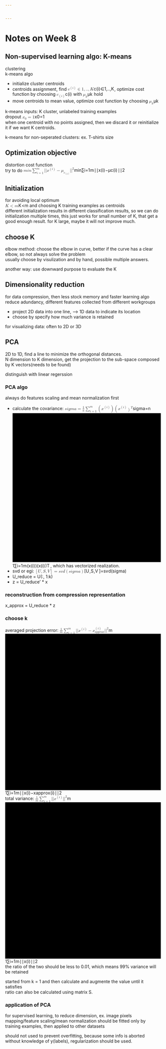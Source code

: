 ```yaml
---


---
```


<h1 id="notes-on-week-8">Notes on Week 8</h1>
<h2 id="non-supervised-learning-algo-k-means">Non-supervised learning algo: K-means</h2>
<p>clustering<br>
k-means algo</p>
<ul>
<li>initialize cluster centroids</li>
<li>centroids assignment, find <span class="katex--inline"><span class="katex"><span class="katex-mathml"><math><semantics><mrow><msup><mi>c</mi><mrow><mo>(</mo><mi>i</mi><mo>)</mo></mrow></msup><mo>∈</mo><mrow><mn>1</mn><mo separator="true">,</mo><mi mathvariant="normal">.</mi><mi mathvariant="normal">.</mi><mo separator="true">,</mo><mi>K</mi></mrow></mrow><annotation encoding="application/x-tex">c^{(i)} \in {1,.., K}</annotation></semantics></math></span><span class="katex-html" aria-hidden="true"><span class="strut" style="height: 0.888em;"></span><span class="strut bottom" style="height: 1.08244em; vertical-align: -0.19444em;"></span><span class="base"><span class="mord"><span class="mord mathit">c</span><span class="msupsub"><span class="vlist-t"><span class="vlist-r"><span class="vlist" style="height: 0.888em;"><span class="" style="top: -3.063em; margin-right: 0.05em;"><span class="pstrut" style="height: 2.7em;"></span><span class="sizing reset-size6 size3 mtight"><span class="mord mtight"><span class="mopen mtight">(</span><span class="mord mathit mtight">i</span><span class="mclose mtight">)</span></span></span></span></span></span></span></span></span><span class="mrel">∈</span><span class="mord"><span class="mord mathrm">1</span><span class="mpunct">,</span><span class="mord mathrm">.</span><span class="mord mathrm">.</span><span class="mpunct">,</span><span class="mord mathit" style="margin-right: 0.07153em;">K</span></span></span></span></span></span>, optimize cost function by choosing <span class="katex--inline"><span class="katex"><span class="katex-mathml"><math><semantics><mrow><msub><mi>c</mi><mrow><mo>(</mo><mi>i</mi><mo>)</mo></mrow></msub></mrow><annotation encoding="application/x-tex">c_{(i)}</annotation></semantics></math></span><span class="katex-html" aria-hidden="true"><span class="strut" style="height: 0.43056em;"></span><span class="strut bottom" style="height: 0.78576em; vertical-align: -0.3552em;"></span><span class="base"><span class="mord"><span class="mord mathit">c</span><span class="msupsub"><span class="vlist-t vlist-t2"><span class="vlist-r"><span class="vlist" style="height: 0.3448em;"><span class="" style="top: -2.5198em; margin-left: 0em; margin-right: 0.05em;"><span class="pstrut" style="height: 2.7em;"></span><span class="sizing reset-size6 size3 mtight"><span class="mord mtight"><span class="mopen mtight">(</span><span class="mord mathit mtight">i</span><span class="mclose mtight">)</span></span></span></span></span><span class="vlist-s">​</span></span><span class="vlist-r"><span class="vlist" style="height: 0.3552em;"></span></span></span></span></span></span></span></span></span> with <span class="katex--inline"><span class="katex"><span class="katex-mathml"><math><semantics><mrow><msub><mi>μ</mi><mi>k</mi></msub></mrow><annotation encoding="application/x-tex">\mu_k</annotation></semantics></math></span><span class="katex-html" aria-hidden="true"><span class="strut" style="height: 0.43056em;"></span><span class="strut bottom" style="height: 0.625em; vertical-align: -0.19444em;"></span><span class="base"><span class="mord"><span class="mord mathit">μ</span><span class="msupsub"><span class="vlist-t vlist-t2"><span class="vlist-r"><span class="vlist" style="height: 0.336108em;"><span class="" style="top: -2.55em; margin-left: 0em; margin-right: 0.05em;"><span class="pstrut" style="height: 2.7em;"></span><span class="sizing reset-size6 size3 mtight"><span class="mord mathit mtight" style="margin-right: 0.03148em;">k</span></span></span></span><span class="vlist-s">​</span></span><span class="vlist-r"><span class="vlist" style="height: 0.15em;"></span></span></span></span></span></span></span></span></span> hold</li>
<li>move centroids to mean value, optimize cost function by choosing <span class="katex--inline"><span class="katex"><span class="katex-mathml"><math><semantics><mrow><msub><mi>μ</mi><mi>k</mi></msub></mrow><annotation encoding="application/x-tex">\mu_k</annotation></semantics></math></span><span class="katex-html" aria-hidden="true"><span class="strut" style="height: 0.43056em;"></span><span class="strut bottom" style="height: 0.625em; vertical-align: -0.19444em;"></span><span class="base"><span class="mord"><span class="mord mathit">μ</span><span class="msupsub"><span class="vlist-t vlist-t2"><span class="vlist-r"><span class="vlist" style="height: 0.336108em;"><span class="" style="top: -2.55em; margin-left: 0em; margin-right: 0.05em;"><span class="pstrut" style="height: 2.7em;"></span><span class="sizing reset-size6 size3 mtight"><span class="mord mathit mtight" style="margin-right: 0.03148em;">k</span></span></span></span><span class="vlist-s">​</span></span><span class="vlist-r"><span class="vlist" style="height: 0.15em;"></span></span></span></span></span></span></span></span></span></li>
</ul>
<p>k-means inputs: K cluster, unlabeled training examples<br>
dropout <span class="katex--inline"><span class="katex"><span class="katex-mathml"><math><semantics><mrow><msub><mi>x</mi><mn>0</mn></msub><mo>=</mo><mn>1</mn></mrow><annotation encoding="application/x-tex">x_0=1</annotation></semantics></math></span><span class="katex-html" aria-hidden="true"><span class="strut" style="height: 0.64444em;"></span><span class="strut bottom" style="height: 0.79444em; vertical-align: -0.15em;"></span><span class="base"><span class="mord"><span class="mord mathit">x</span><span class="msupsub"><span class="vlist-t vlist-t2"><span class="vlist-r"><span class="vlist" style="height: 0.301108em;"><span class="" style="top: -2.55em; margin-left: 0em; margin-right: 0.05em;"><span class="pstrut" style="height: 2.7em;"></span><span class="sizing reset-size6 size3 mtight"><span class="mord mathrm mtight">0</span></span></span></span><span class="vlist-s">​</span></span><span class="vlist-r"><span class="vlist" style="height: 0.15em;"></span></span></span></span></span><span class="mrel">=</span><span class="mord mathrm">1</span></span></span></span></span><br>
when one centroid with no points assigned, then we discard it or reinitialize it if we want K centroids.</p>
<p>k-means for non-seperated clusters: ex. T-shirts size</p>
<h2 id="optimization-objective">Optimization objective</h2>
<p>distortion cost function<br>
try to do <span class="katex--inline"><span class="katex"><span class="katex-mathml"><math><semantics><mrow><mi>m</mi><mi>i</mi><mi>n</mi><msubsup><mo>∑</mo><mrow><mi>i</mi><mo>=</mo><mn>1</mn></mrow><mi>m</mi></msubsup><mi mathvariant="normal">∣</mi><mi mathvariant="normal">∣</mi><msup><mi>x</mi><mrow><mo>(</mo><mi>i</mi><mo>)</mo></mrow></msup><mo>−</mo><msub><mi>μ</mi><msub><mi>c</mi><mrow><mo>(</mo><mi>i</mi><mo>)</mo></mrow></msub></msub><mi mathvariant="normal">∣</mi><msup><mi mathvariant="normal">∣</mi><mn>2</mn></msup></mrow><annotation encoding="application/x-tex">min \sum_{i=1}^{m} ||x^{(i)}-\mu_{c_{(i)}}||^2</annotation></semantics></math></span><span class="katex-html" aria-hidden="true"><span class="strut" style="height: 0.888em;"></span><span class="strut bottom" style="height: 1.29664em; vertical-align: -0.40864em;"></span><span class="base"><span class="mord mathit">m</span><span class="mord mathit">i</span><span class="mord mathit">n</span><span class="mop"><span class="mop op-symbol small-op" style="position: relative; top: -5e-06em;">∑</span><span class="msupsub"><span class="vlist-t vlist-t2"><span class="vlist-r"><span class="vlist" style="height: 0.804292em;"><span class="" style="top: -2.40029em; margin-left: 0em; margin-right: 0.05em;"><span class="pstrut" style="height: 2.7em;"></span><span class="sizing reset-size6 size3 mtight"><span class="mord mtight"><span class="mord mathit mtight">i</span><span class="mrel mtight">=</span><span class="mord mathrm mtight">1</span></span></span></span><span class="" style="top: -3.2029em; margin-right: 0.05em;"><span class="pstrut" style="height: 2.7em;"></span><span class="sizing reset-size6 size3 mtight"><span class="mord mtight"><span class="mord mathit mtight">m</span></span></span></span></span><span class="vlist-s">​</span></span><span class="vlist-r"><span class="vlist" style="height: 0.29971em;"></span></span></span></span></span><span class="mord mathrm">∣</span><span class="mord mathrm">∣</span><span class="mord"><span class="mord mathit">x</span><span class="msupsub"><span class="vlist-t"><span class="vlist-r"><span class="vlist" style="height: 0.888em;"><span class="" style="top: -3.063em; margin-right: 0.05em;"><span class="pstrut" style="height: 2.7em;"></span><span class="sizing reset-size6 size3 mtight"><span class="mord mtight"><span class="mopen mtight">(</span><span class="mord mathit mtight">i</span><span class="mclose mtight">)</span></span></span></span></span></span></span></span></span><span class="mbin">−</span><span class="mord"><span class="mord mathit">μ</span><span class="msupsub"><span class="vlist-t vlist-t2"><span class="vlist-r"><span class="vlist" style="height: 0.151392em;"><span class="" style="top: -2.55em; margin-left: 0em; margin-right: 0.05em;"><span class="pstrut" style="height: 2.7em;"></span><span class="sizing reset-size6 size3 mtight"><span class="mord mtight"><span class="mord mtight"><span class="mord mathit mtight">c</span><span class="msupsub"><span class="vlist-t vlist-t2"><span class="vlist-r"><span class="vlist" style="height: 0.3448em;"><span class="" style="top: -2.3448em; margin-left: 0em; margin-right: 0.0714286em;"><span class="pstrut" style="height: 2.53571em;"></span><span class="sizing reset-size3 size1 mtight"><span class="mord mtight"><span class="mopen mtight">(</span><span class="mord mathit mtight">i</span><span class="mclose mtight">)</span></span></span></span></span><span class="vlist-s">​</span></span><span class="vlist-r"><span class="vlist" style="height: 0.369486em;"></span></span></span></span></span></span></span></span></span><span class="vlist-s">​</span></span><span class="vlist-r"><span class="vlist" style="height: 0.40864em;"></span></span></span></span></span><span class="mord mathrm">∣</span><span class="mord"><span class="mord mathrm">∣</span><span class="msupsub"><span class="vlist-t"><span class="vlist-r"><span class="vlist" style="height: 0.814108em;"><span class="" style="top: -3.063em; margin-right: 0.05em;"><span class="pstrut" style="height: 2.7em;"></span><span class="sizing reset-size6 size3 mtight"><span class="mord mathrm mtight">2</span></span></span></span></span></span></span></span></span></span></span></span></p>
<h2 id="initialization">Initialization</h2>
<p>for avoiding local optimum<br>
<span class="katex--inline"><span class="katex"><span class="katex-mathml"><math><semantics><mrow><mi>K</mi><mo>&lt;</mo><mi>m</mi></mrow><annotation encoding="application/x-tex">K &lt; m</annotation></semantics></math></span><span class="katex-html" aria-hidden="true"><span class="strut" style="height: 0.68333em;"></span><span class="strut bottom" style="height: 0.72243em; vertical-align: -0.0391em;"></span><span class="base"><span class="mord mathit" style="margin-right: 0.07153em;">K</span><span class="mrel">&lt;</span><span class="mord mathit">m</span></span></span></span></span> and choosing K training examples as centroids<br>
different initialization results in different classification results, so we can do initialization multiple times, this just works for small number of K, that get a good enough result. for K large, maybe it will not improve much.</p>
<h2 id="choose-k">choose K</h2>
<p>elbow method: choose the elbow in curve, better if the curve has a clear elbow, so not always solve the problem<br>
usually choose by visulization and by hand, possible multiple answers.</p>
<p>another way: use downward purpose to evaluate the K</p>
<h2 id="dimensionality-reduction">Dimensionality reduction</h2>
<p>for data compression, then less stock memory and faster learning algo<br>
reduce adundancy, different features collected from different workgroups</p>
<ul>
<li>project 2D data into one line, --&gt; 1D data to indicate its location</li>
<li>choose by specify how much variance is retained</li>
</ul>
<p>for visualizing data: often to 2D or 3D</p>
<h2 id="pca">PCA</h2>
<p>2D to 1D, find a line to minimize the orthogonal distances.<br>
N dimension to K dimension, get the projection to the sub-space composed by K vectors(needs to be found)</p>
<p>distinguish with linear regerssion</p>
<h3 id="pca-algo">PCA algo</h3>
<p>always do features scaling and mean normalization first</p>
<ul>
<li>calculate the covariance: <span class="katex--inline"><span class="katex"><span class="katex-mathml"><math><semantics><mrow><mi>s</mi><mi>i</mi><mi>g</mi><mi>m</mi><mi>a</mi><mo>=</mo><mfrac><mrow><mn>1</mn></mrow><mrow><mi>n</mi></mrow></mfrac><msubsup><mo>∑</mo><mrow><mi>i</mi><mo>=</mo><mn>1</mn></mrow><mi>m</mi></msubsup><mo>(</mo><msup><mi>x</mi><mrow><mo>(</mo><mi>i</mi><mo>)</mo></mrow></msup><mo>)</mo><mo>(</mo><msup><mi>x</mi><mrow><mo>(</mo><mi>i</mi><mo>)</mo></mrow></msup><msup><mo>)</mo><mi>T</mi></msup></mrow><annotation encoding="application/x-tex">sigma = \frac{1}{n}\sum_{i=1}^m(x^{(i)})(x^{(i)})^T</annotation></semantics></math></span><span class="katex-html" aria-hidden="true"><span class="strut" style="height: 0.888em;"></span><span class="strut bottom" style="height: 1.233em; vertical-align: -0.345em;"></span><span class="base"><span class="mord mathit">s</span><span class="mord mathit">i</span><span class="mord mathit" style="margin-right: 0.03588em;">g</span><span class="mord mathit">m</span><span class="mord mathit">a</span><span class="mrel">=</span><span class="mord"><span class="mopen nulldelimiter"></span><span class="mfrac"><span class="vlist-t vlist-t2"><span class="vlist-r"><span class="vlist" style="height: 0.845108em;"><span class="" style="top: -2.655em;"><span class="pstrut" style="height: 3em;"></span><span class="sizing reset-size6 size3 mtight"><span class="mord mtight"><span class="mord mathit mtight">n</span></span></span></span><span class="" style="top: -3.23em;"><span class="pstrut" style="height: 3em;"></span><span class="frac-line hide-tail" style="height: 0.04em;"><svg width="400em" height="400em" viewBox="0 0 400000 400000" preserveAspectRatio="xMinYMin slice"><path d="M0 0 h400000 v400000 h-400000z M0 0 h400000 v400000 h-400000z"></path></svg></span></span><span class="" style="top: -3.394em;"><span class="pstrut" style="height: 3em;"></span><span class="sizing reset-size6 size3 mtight"><span class="mord mtight"><span class="mord mathrm mtight">1</span></span></span></span></span><span class="vlist-s">​</span></span><span class="vlist-r"><span class="vlist" style="height: 0.345em;"></span></span></span></span><span class="mclose nulldelimiter"></span></span><span class="mop"><span class="mop op-symbol small-op" style="position: relative; top: -5e-06em;">∑</span><span class="msupsub"><span class="vlist-t vlist-t2"><span class="vlist-r"><span class="vlist" style="height: 0.804292em;"><span class="" style="top: -2.40029em; margin-left: 0em; margin-right: 0.05em;"><span class="pstrut" style="height: 2.7em;"></span><span class="sizing reset-size6 size3 mtight"><span class="mord mtight"><span class="mord mathit mtight">i</span><span class="mrel mtight">=</span><span class="mord mathrm mtight">1</span></span></span></span><span class="" style="top: -3.2029em; margin-right: 0.05em;"><span class="pstrut" style="height: 2.7em;"></span><span class="sizing reset-size6 size3 mtight"><span class="mord mathit mtight">m</span></span></span></span><span class="vlist-s">​</span></span><span class="vlist-r"><span class="vlist" style="height: 0.29971em;"></span></span></span></span></span><span class="mopen">(</span><span class="mord"><span class="mord mathit">x</span><span class="msupsub"><span class="vlist-t"><span class="vlist-r"><span class="vlist" style="height: 0.888em;"><span class="" style="top: -3.063em; margin-right: 0.05em;"><span class="pstrut" style="height: 2.7em;"></span><span class="sizing reset-size6 size3 mtight"><span class="mord mtight"><span class="mopen mtight">(</span><span class="mord mathit mtight">i</span><span class="mclose mtight">)</span></span></span></span></span></span></span></span></span><span class="mclose">)</span><span class="mopen">(</span><span class="mord"><span class="mord mathit">x</span><span class="msupsub"><span class="vlist-t"><span class="vlist-r"><span class="vlist" style="height: 0.888em;"><span class="" style="top: -3.063em; margin-right: 0.05em;"><span class="pstrut" style="height: 2.7em;"></span><span class="sizing reset-size6 size3 mtight"><span class="mord mtight"><span class="mopen mtight">(</span><span class="mord mathit mtight">i</span><span class="mclose mtight">)</span></span></span></span></span></span></span></span></span><span class="mclose"><span class="mclose">)</span><span class="msupsub"><span class="vlist-t"><span class="vlist-r"><span class="vlist" style="height: 0.841331em;"><span class="" style="top: -3.063em; margin-right: 0.05em;"><span class="pstrut" style="height: 2.7em;"></span><span class="sizing reset-size6 size3 mtight"><span class="mord mathit mtight" style="margin-right: 0.13889em;">T</span></span></span></span></span></span></span></span></span></span></span></span>, which has vectorized realization.</li>
<li>svd or egi: <span class="katex--inline"><span class="katex"><span class="katex-mathml"><math><semantics><mrow><mo>[</mo><mi>U</mi><mo separator="true">,</mo><mi>S</mi><mo separator="true">,</mo><mi>V</mi><mo>]</mo><mo>=</mo><mi>s</mi><mi>v</mi><mi>d</mi><mo>(</mo><mi>s</mi><mi>i</mi><mi>g</mi><mi>m</mi><mi>a</mi><mo>)</mo></mrow><annotation encoding="application/x-tex">[U, S, V] = svd(sigma)</annotation></semantics></math></span><span class="katex-html" aria-hidden="true"><span class="strut" style="height: 0.75em;"></span><span class="strut bottom" style="height: 1em; vertical-align: -0.25em;"></span><span class="base"><span class="mopen">[</span><span class="mord mathit" style="margin-right: 0.10903em;">U</span><span class="mpunct">,</span><span class="mord mathit" style="margin-right: 0.05764em;">S</span><span class="mpunct">,</span><span class="mord mathit" style="margin-right: 0.22222em;">V</span><span class="mclose">]</span><span class="mrel">=</span><span class="mord mathit">s</span><span class="mord mathit" style="margin-right: 0.03588em;">v</span><span class="mord mathit">d</span><span class="mopen">(</span><span class="mord mathit">s</span><span class="mord mathit">i</span><span class="mord mathit" style="margin-right: 0.03588em;">g</span><span class="mord mathit">m</span><span class="mord mathit">a</span><span class="mclose">)</span></span></span></span></span></li>
<li>U_reduce =  U(:, 1:k)</li>
<li>z = U_reduce’ * x</li>
</ul>
<h3 id="reconstruction-from-compression-representation">reconstruction from compression representation</h3>
<p>x_approx = U_reduce * z</p>
<h3 id="choose-k-1">choose k</h3>
<p>averaged projection error: <span class="katex--inline"><span class="katex"><span class="katex-mathml"><math><semantics><mrow><mfrac><mrow><mn>1</mn></mrow><mrow><mi>m</mi></mrow></mfrac><msubsup><mo>∑</mo><mrow><mi>i</mi><mo>=</mo><mn>1</mn></mrow><mi>m</mi></msubsup><mi mathvariant="normal">∣</mi><mi mathvariant="normal">∣</mi><msup><mi>x</mi><mrow><mo>(</mo><mi>i</mi><mo>)</mo></mrow></msup><mo>−</mo><msubsup><mi>x</mi><mrow><mi>a</mi><mi>p</mi><mi>p</mi><mi>r</mi><mi>o</mi><mi>x</mi></mrow><mrow><mo>(</mo><mi>i</mi><mo>)</mo></mrow></msubsup><mi mathvariant="normal">∣</mi><msup><mi mathvariant="normal">∣</mi><mn>2</mn></msup></mrow><annotation encoding="application/x-tex">\frac{1}{m}\sum_{i=1}^{m}||x^{(i)}-x_{approx}^{(i)}||^2</annotation></semantics></math></span><span class="katex-html" aria-hidden="true"><span class="strut" style="height: 1.0448em;"></span><span class="strut bottom" style="height: 1.3898em; vertical-align: -0.345em;"></span><span class="base"><span class="mord"><span class="mopen nulldelimiter"></span><span class="mfrac"><span class="vlist-t vlist-t2"><span class="vlist-r"><span class="vlist" style="height: 0.845108em;"><span class="" style="top: -2.655em;"><span class="pstrut" style="height: 3em;"></span><span class="sizing reset-size6 size3 mtight"><span class="mord mtight"><span class="mord mathit mtight">m</span></span></span></span><span class="" style="top: -3.23em;"><span class="pstrut" style="height: 3em;"></span><span class="frac-line hide-tail" style="height: 0.04em;"><svg width="400em" height="400em" viewBox="0 0 400000 400000" preserveAspectRatio="xMinYMin slice"><path d="M0 0 h400000 v400000 h-400000z M0 0 h400000 v400000 h-400000z"></path></svg></span></span><span class="" style="top: -3.394em;"><span class="pstrut" style="height: 3em;"></span><span class="sizing reset-size6 size3 mtight"><span class="mord mtight"><span class="mord mathrm mtight">1</span></span></span></span></span><span class="vlist-s">​</span></span><span class="vlist-r"><span class="vlist" style="height: 0.345em;"></span></span></span></span><span class="mclose nulldelimiter"></span></span><span class="mop"><span class="mop op-symbol small-op" style="position: relative; top: -5e-06em;">∑</span><span class="msupsub"><span class="vlist-t vlist-t2"><span class="vlist-r"><span class="vlist" style="height: 0.804292em;"><span class="" style="top: -2.40029em; margin-left: 0em; margin-right: 0.05em;"><span class="pstrut" style="height: 2.7em;"></span><span class="sizing reset-size6 size3 mtight"><span class="mord mtight"><span class="mord mathit mtight">i</span><span class="mrel mtight">=</span><span class="mord mathrm mtight">1</span></span></span></span><span class="" style="top: -3.2029em; margin-right: 0.05em;"><span class="pstrut" style="height: 2.7em;"></span><span class="sizing reset-size6 size3 mtight"><span class="mord mtight"><span class="mord mathit mtight">m</span></span></span></span></span><span class="vlist-s">​</span></span><span class="vlist-r"><span class="vlist" style="height: 0.29971em;"></span></span></span></span></span><span class="mord mathrm">∣</span><span class="mord mathrm">∣</span><span class="mord"><span class="mord mathit">x</span><span class="msupsub"><span class="vlist-t"><span class="vlist-r"><span class="vlist" style="height: 0.888em;"><span class="" style="top: -3.063em; margin-right: 0.05em;"><span class="pstrut" style="height: 2.7em;"></span><span class="sizing reset-size6 size3 mtight"><span class="mord mtight"><span class="mopen mtight">(</span><span class="mord mathit mtight">i</span><span class="mclose mtight">)</span></span></span></span></span></span></span></span></span><span class="mbin">−</span><span class="mord"><span class="mord mathit">x</span><span class="msupsub"><span class="vlist-t vlist-t2"><span class="vlist-r"><span class="vlist" style="height: 1.0448em;"><span class="" style="top: -2.58341em; margin-left: 0em; margin-right: 0.05em;"><span class="pstrut" style="height: 2.7em;"></span><span class="sizing reset-size6 size3 mtight"><span class="mord mtight"><span class="mord mathit mtight">a</span><span class="mord mathit mtight">p</span><span class="mord mathit mtight">p</span><span class="mord mathit mtight" style="margin-right: 0.02778em;">r</span><span class="mord mathit mtight">o</span><span class="mord mathit mtight">x</span></span></span></span><span class="" style="top: -3.2198em; margin-right: 0.05em;"><span class="pstrut" style="height: 2.7em;"></span><span class="sizing reset-size6 size3 mtight"><span class="mord mtight"><span class="mopen mtight">(</span><span class="mord mathit mtight">i</span><span class="mclose mtight">)</span></span></span></span></span><span class="vlist-s">​</span></span><span class="vlist-r"><span class="vlist" style="height: 0.2527em;"></span></span></span></span></span><span class="mord mathrm">∣</span><span class="mord"><span class="mord mathrm">∣</span><span class="msupsub"><span class="vlist-t"><span class="vlist-r"><span class="vlist" style="height: 0.814108em;"><span class="" style="top: -3.063em; margin-right: 0.05em;"><span class="pstrut" style="height: 2.7em;"></span><span class="sizing reset-size6 size3 mtight"><span class="mord mathrm mtight">2</span></span></span></span></span></span></span></span></span></span></span></span><br>
total variance: <span class="katex--inline"><span class="katex"><span class="katex-mathml"><math><semantics><mrow><mfrac><mrow><mn>1</mn></mrow><mrow><mi>m</mi></mrow></mfrac><msubsup><mo>∑</mo><mrow><mi>i</mi><mo>=</mo><mn>1</mn></mrow><mi>m</mi></msubsup><mi mathvariant="normal">∣</mi><mi mathvariant="normal">∣</mi><msup><mi>x</mi><mrow><mo>(</mo><mi>i</mi><mo>)</mo></mrow></msup><mi mathvariant="normal">∣</mi><msup><mi mathvariant="normal">∣</mi><mn>2</mn></msup></mrow><annotation encoding="application/x-tex">\frac{1}{m}\sum_{i=1}^m||x^{(i)}||^2</annotation></semantics></math></span><span class="katex-html" aria-hidden="true"><span class="strut" style="height: 0.888em;"></span><span class="strut bottom" style="height: 1.233em; vertical-align: -0.345em;"></span><span class="base"><span class="mord"><span class="mopen nulldelimiter"></span><span class="mfrac"><span class="vlist-t vlist-t2"><span class="vlist-r"><span class="vlist" style="height: 0.845108em;"><span class="" style="top: -2.655em;"><span class="pstrut" style="height: 3em;"></span><span class="sizing reset-size6 size3 mtight"><span class="mord mtight"><span class="mord mathit mtight">m</span></span></span></span><span class="" style="top: -3.23em;"><span class="pstrut" style="height: 3em;"></span><span class="frac-line hide-tail" style="height: 0.04em;"><svg width="400em" height="400em" viewBox="0 0 400000 400000" preserveAspectRatio="xMinYMin slice"><path d="M0 0 h400000 v400000 h-400000z M0 0 h400000 v400000 h-400000z"></path></svg></span></span><span class="" style="top: -3.394em;"><span class="pstrut" style="height: 3em;"></span><span class="sizing reset-size6 size3 mtight"><span class="mord mtight"><span class="mord mathrm mtight">1</span></span></span></span></span><span class="vlist-s">​</span></span><span class="vlist-r"><span class="vlist" style="height: 0.345em;"></span></span></span></span><span class="mclose nulldelimiter"></span></span><span class="mop"><span class="mop op-symbol small-op" style="position: relative; top: -5e-06em;">∑</span><span class="msupsub"><span class="vlist-t vlist-t2"><span class="vlist-r"><span class="vlist" style="height: 0.804292em;"><span class="" style="top: -2.40029em; margin-left: 0em; margin-right: 0.05em;"><span class="pstrut" style="height: 2.7em;"></span><span class="sizing reset-size6 size3 mtight"><span class="mord mtight"><span class="mord mathit mtight">i</span><span class="mrel mtight">=</span><span class="mord mathrm mtight">1</span></span></span></span><span class="" style="top: -3.2029em; margin-right: 0.05em;"><span class="pstrut" style="height: 2.7em;"></span><span class="sizing reset-size6 size3 mtight"><span class="mord mathit mtight">m</span></span></span></span><span class="vlist-s">​</span></span><span class="vlist-r"><span class="vlist" style="height: 0.29971em;"></span></span></span></span></span><span class="mord mathrm">∣</span><span class="mord mathrm">∣</span><span class="mord"><span class="mord mathit">x</span><span class="msupsub"><span class="vlist-t"><span class="vlist-r"><span class="vlist" style="height: 0.888em;"><span class="" style="top: -3.063em; margin-right: 0.05em;"><span class="pstrut" style="height: 2.7em;"></span><span class="sizing reset-size6 size3 mtight"><span class="mord mtight"><span class="mopen mtight">(</span><span class="mord mathit mtight">i</span><span class="mclose mtight">)</span></span></span></span></span></span></span></span></span><span class="mord mathrm">∣</span><span class="mord"><span class="mord mathrm">∣</span><span class="msupsub"><span class="vlist-t"><span class="vlist-r"><span class="vlist" style="height: 0.814108em;"><span class="" style="top: -3.063em; margin-right: 0.05em;"><span class="pstrut" style="height: 2.7em;"></span><span class="sizing reset-size6 size3 mtight"><span class="mord mathrm mtight">2</span></span></span></span></span></span></span></span></span></span></span></span><br>
the ratio of the two should be less to 0.01, which means 99% variance will be retained</p>
<p>started from k = 1 and then calculate and augmente the value until it satisfies<br>
ratio can also be calculated using matrix S.</p>
<h3 id="application-of-pca">application of PCA</h3>
<p>for supervised learning, to reduce dimension, ex. image pixels<br>
mapping/feature scaling/mean normalization should be fitted only by training examples, then applied to other datasets</p>
<p>should not used to prevent overfitting, because some info is aborted without knowledge of y(labels), regularization should be used.</p>

